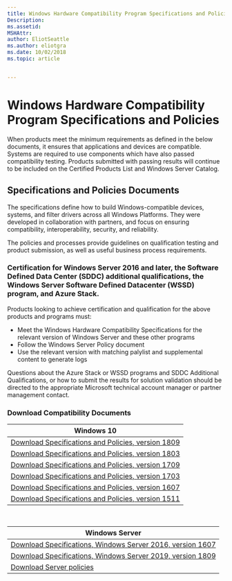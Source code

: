 ```yaml
---
title: Windows Hardware Compatibility Program Specifications and Policies
Description: 
ms.assetid: 
MSHAttr: 
author: EliotSeattle
ms.author: eliotgra
ms.date: 10/02/2018
ms.topic: article


---
```


# Windows Hardware Compatibility Program Specifications and Policies

When products meet the minimum requirements as defined in the below documents, it ensures that applications and devices are compatible. Systems are required to use components which have also passed compatibility testing. Products submitted with passing results will continue to be included on the Certified Products List and Windows Server Catalog.

## Specifications and Policies Documents

The specifications define how to build Windows-compatible devices, systems, and filter drivers across all Windows Platforms. They were developed in collaboration with partners, and focus on ensuring compatibility, interoperability, security, and reliability. 

The policies and processes provide guidelines on qualification testing and product submission, as well as useful business process requirements.

### Certification for Windows Server 2016 and later, the Software Defined Data Center (SDDC) additional qualifications, the Windows Server Software Defined Datacenter (WSSD) program, and Azure Stack.

Products looking to achieve certification and qualification for the above products and programs must:

 - Meet the Windows Hardware Compatibility Specifications for the relevant version of Windows Server and these other programs
 - Follow the Windows Server Policy document
 - Use  the relevant version with matching palylist and supplemental content to generate logs

Questions about the Azure Stack or WSSD programs and SDDC Additional Qualifications, or how to submit the results for solution validation should be directed to the appropriate Microsoft technical account manager or partner management contact.

### Download Compatibility Documents

| Windows 10 |
| --- |
|[Download Specifications and Policies, version 1809](https://go.microsoft.com/fwlink/?linkid=2027110)|  
|[Download Specifications and Policies, version 1803](https://go.microsoft.com/fwlink/?linkid=871730)|
|[Download Specifications and Policies, version 1709](https://go.microsoft.com/fwlink/?linkid=866945)|
|[Download Specifications and Policies, version 1703](https://go.microsoft.com/fwlink/?linkid=866946)|
|[Download Specifications and Policies, version 1607](https://go.microsoft.com/fwlink/?linkid=866948)|
|[Download Specifications and Policies, version 1511](https://go.microsoft.com/fwlink/?linkid=866949)|

<br>

| Windows Server |
| --- |
| [Download Specifications, Windows Server 2016, version 1607](https://go.microsoft.com/fwlink/?linkid=866951) |
| [Download Specifications, Windows Server 2019, version 1809](https://go.microsoft.com/fwlink/?linkid=2027110) |
| [Download Server policies](https://go.microsoft.com/fwlink/?linkid=874290) |






